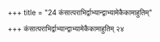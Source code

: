 +++
title = "24 कंसात्पराभिर्द्वाभ्यान्द्वाभ्यामेकैकामाहुतिम्"

+++
कंसात्पराभिर्द्वाभ्यान्द्वाभ्यामेकैकामाहुतिम् २४